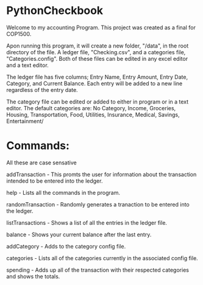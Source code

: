 # PythonCheckbook
Welcome to my accounting Program. This project was created as a final for COP1500.

Apon running this program, it will create a new folder, "/data", in the root directory of the file. A ledger file, "Checking.csv", and a categories file, "Categories.config". Both of these files can be edited in any excel editor and a text editor.

The ledger file has five columns; Entry Name, Entry Amount, Entry Date, Category, and Current Balance. Each entry will be added to a new line regardless of the entry date.

The category file can be edited or added to either in program or in a text editor. The default categories are: No Category, Income, Groceries, Housing, Transportation, Food, Utilities, Insurance, Medical, Savings, Entertainment/

# Commands:
All these are case sensative

addTransaction - This promts the user for information about the transaction intended to be entered into the ledger.

help - Lists all the commands in the program.

randomTransaction - Randomly generates a tranaction to be entered into the ledger.

listTransactions - Shows a list of all the entries in the ledger file.

balance - Shows your current balance after the last entry.

addCategory - Adds to the category config file.

categories - Lists all of the categories currently in the associated config file.

spending - Adds up all of the transaction with their respected categories and shows the totals.
